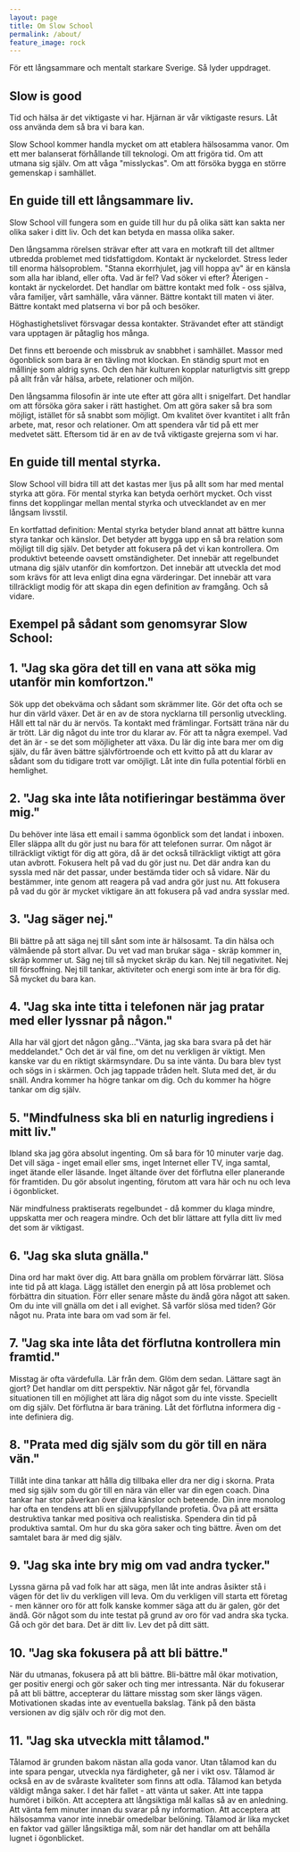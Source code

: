 ```yaml
---
layout: page
title: Om Slow School
permalink: /about/
feature_image: rock
---
```


För ett långsammare och mentalt starkare Sverige. Så lyder uppdraget.




## Slow is good


Tid och hälsa är det viktigaste vi har. Hjärnan är vår viktigaste resurs.
Låt oss använda dem så bra vi bara kan.

Slow School kommer handla mycket om att etablera hälsosamma vanor. Om ett mer balanserat förhållande till teknologi. Om att frigöra tid.  Om att utmana sig själv. Om att våga "misslyckas". Om att försöka bygga en större gemenskap i samhället.

 
## En guide till ett långsammare liv.

Slow School vill fungera som en guide till hur du på olika sätt kan sakta ner olika saker i ditt liv. Och det kan betyda en massa olika saker. 

Den långsamma rörelsen strävar efter att vara en motkraft till det alltmer utbredda problemet med tidsfattigdom.
Kontakt är nyckelordet.
Stress leder till enorma hälsoproblem. "Stanna ekorrhjulet, jag vill hoppa av" är en känsla som alla har ibland, eller ofta. 
Vad är fel? Vad söker vi efter? Återigen - kontakt är nyckelordet. Det handlar om bättre kontakt med folk - oss själva, våra familjer, vårt samhälle, våra vänner.
Bättre kontakt till maten vi äter. Bättre kontakt med platserna vi bor på och besöker. 


Höghastighetslivet försvagar dessa kontakter. Strävandet efter att ständigt vara upptagen är påtaglig hos många.

Det finns ett beroende och missbruk av snabbhet i samhället. Massor med ögonblick som bara är en tävling mot klockan. En ständig spurt mot en mållinje som aldrig syns.
Och den här kulturen kopplar naturligtvis sitt grepp på allt från vår hälsa, arbete, relationer och miljön. 

Den långsamma filosofin är inte ute efter att göra allt i snigelfart. Det handlar om att försöka göra saker i rätt hastighet. Om att göra saker så bra som möjligt, istället för så snabbt
som möjligt. Om kvalitet över kvantitet i allt från arbete, mat, resor och relationer. Om att spendera vår tid på ett mer medvetet sätt. Eftersom tid är en av de två viktigaste grejerna som vi har.





## En guide till mental styrka.

Slow School vill bidra till att det kastas mer ljus på allt som har med mental styrka att göra. För mental styrka kan betyda oerhört mycket. Och visst finns det kopplingar mellan mental styrka och utvecklandet av en mer långsam
livsstil.  

En kortfattad definition: Mental styrka betyder bland annat att bättre kunna styra tankar och känslor. Det betyder att bygga upp en så bra relation som möjligt till dig själv. Det betyder att fokusera på det vi kan kontrollera. Om produktivt beteende oavsett omständigheter. Det innebär att regelbundet utmana dig själv utanför din komfortzon. Det innebär att utveckla det mod som krävs för att leva enligt dina egna värderingar. Det innebär att vara tillräckligt modig för att skapa din egen definition av framgång. Och så vidare.





## Exempel på sådant som genomsyrar Slow School:


## 1. "Jag ska göra det till en vana att söka mig utanför min komfortzon."

Sök upp det obekväma och sådant som skrämmer lite. Gör det ofta och se hur din värld växer. Det är en av de stora nycklarna till personlig utveckling.
Håll ett tal när du är nervös. Ta kontakt med främlingar. Fortsätt träna när du är trött. Lär dig något du inte tror du klarar av. För att ta några exempel.
Vad det än är - se det som möjligheter att växa. Du lär dig inte bara mer om dig själv, du får även bättre självförtroende och ett kvitto på att du klarar av sådant som du tidigare trott var omöjligt. Låt inte din fulla potential förbli en hemlighet.

## 2. "Jag ska inte låta notifieringar bestämma över mig." 

Du behöver inte läsa ett email i samma ögonblick som det landat i inboxen. Eller släppa allt du gör just nu bara för att telefonen surrar. Om något är tillräckligt viktigt för dig att göra, då är det också
tillräckligt viktigt att göra utan avbrott. Fokusera helt på vad du gör just nu. Det där andra kan du syssla med när det passar, under bestämda tider och så vidare. När du bestämmer, inte genom att reagera på vad andra gör just nu. Att fokusera på vad du gör är mycket viktigare än att fokusera på vad andra sysslar med.


## 3. "Jag säger nej."

Bli bättre på att säga nej till sånt som inte är hälsosamt.
Ta din hälsa och välmående på stort allvar. Du vet vad man brukar säga - skräp kommer in, skräp kommer ut. Säg nej till så mycket skräp du kan.
Nej till negativitet. Nej till försoffning. Nej till tankar, aktiviteter och energi som inte är bra för dig. Så mycket du bara kan.



## 4. "Jag ska inte titta i telefonen när jag pratar med eller lyssnar på någon."

Alla har väl gjort det någon gång..."Vänta, jag ska bara svara på det här meddelandet." Och det är väl fine, om det nu verkligen är viktigt. Men kanske var du en riktigt skärmsyndare. Du sa inte vänta. Du bara blev tyst
och sögs in i skärmen. Och jag tappade tråden helt. Sluta med det, är du snäll. Andra kommer ha högre tankar om dig. Och du kommer ha högre tankar om dig själv.



## 5. "Mindfulness ska bli en naturlig ingrediens i mitt liv."

Ibland ska jag göra absolut ingenting. Om så bara för 10 minuter varje dag. Det vill säga -
inget email eller sms, inget Internet eller TV, inga samtal, inget ätande eller läsande.
Inget ältande över det förflutna eller planerande för framtiden. Du gör absolut ingenting, förutom att
vara här och nu och leva i ögonblicket.

När mindfulness praktiserats regelbundet  - då kommer du klaga mindre, uppskatta mer och reagera mindre. Och det blir lättare att fylla ditt liv med det som är viktigast.

## 6. "Jag ska sluta gnälla." 

Dina ord har makt över dig. Att bara gnälla om problem förvärrar lätt. Slösa inte tid på att klaga. 
Lägg istället den energin på att lösa problemet och förbättra din situation. Förr eller senare måste du ändå göra något att saken. Om du inte vill gnälla om det i all evighet. Så varför
slösa med tiden? Gör något nu. Prata inte bara om vad som är fel.

## 7. "Jag ska inte låta det förflutna kontrollera min framtid." 

Misstag är ofta värdefulla. Lär från dem. Glöm dem sedan. Lättare sagt än gjort? Det handlar om ditt perspektiv. När något går fel, förvandla situationen till en möjlighet
att lära dig något som du inte visste. Speciellt om dig själv. Det förflutna är bara träning.
Låt det förflutna informera dig - inte definiera dig.


## 8. "Prata med dig själv som du gör till en nära vän."


Tillåt inte dina tankar att hålla dig tillbaka eller
dra ner dig i skorna. 
Prata med sig själv som du gör till en nära vän eller var din egen coach. Dina tankar har stor påverkan över dina känslor och beteende. Din inre monolog har ofta en tendens att bli en självuppfyllande profetia. Öva på att ersätta destruktiva tankar med positiva och realistiska. Spendera din tid på produktiva samtal. Om hur du ska göra saker och ting bättre. Även om det samtalet bara är med dig själv. 


## 9. "Jag ska inte bry mig om vad andra tycker."

Lyssna gärna på vad folk har att säga, men låt inte andras åsikter stå i vägen för det liv du verkligen vill leva.
Om du verkligen vill starta ett företag - men känner oro för att folk kanske kommer säga att du
är galen, gör det ändå. Gör något som du inte testat på grund av oro för vad andra ska tycka. Gå och gör det bara.
Det är ditt liv. Lev det på ditt sätt.

## 10. "Jag ska fokusera på att bli bättre."

När du utmanas, fokusera på att bli bättre. Bli-bättre mål ökar motivation, ger positiv energi och gör saker och ting mer intressanta. När du fokuserar på att bli bättre, accepterar du lättare misstag som sker längs vägen. Motivationen skadas inte av eventuella bakslag. Tänk på den bästa versionen av dig själv och rör dig mot den.


## 11. "Jag ska utveckla mitt tålamod."

Tålamod är grunden bakom nästan alla goda vanor. Utan tålamod kan du inte spara pengar, utveckla nya färdigheter, gå ner i vikt osv. Tålamod är också en av de svåraste kvaliteter som
finns att odla. Tålamod kan betyda väldigt många saker. I det här fallet - att vänta ut saker. Att inte tappa humöret i bilkön. Att acceptera att långsiktiga mål kallas så av en anledning. 
Att vänta fem minuter innan du svarar på ny information. Att acceptera att hälsosamma vanor inte innebär omedelbar belöning. Tålamod är lika mycket en faktor vad gäller långsiktiga mål, som när det handlar om att behålla lugnet i ögonblicket.















 


